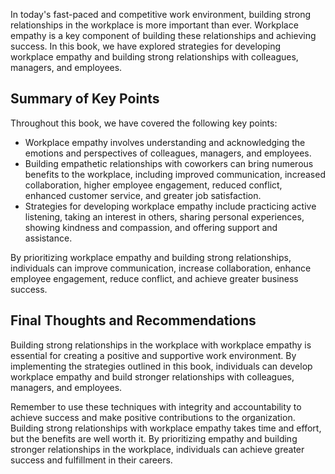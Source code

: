 
In today's fast-paced and competitive work environment, building strong relationships in the workplace is more important than ever. Workplace empathy is a key component of building these relationships and achieving success. In this book, we have explored strategies for developing workplace empathy and building strong relationships with colleagues, managers, and employees.

Summary of Key Points
---------------------

Throughout this book, we have covered the following key points:

* Workplace empathy involves understanding and acknowledging the emotions and perspectives of colleagues, managers, and employees.
* Building empathetic relationships with coworkers can bring numerous benefits to the workplace, including improved communication, increased collaboration, higher employee engagement, reduced conflict, enhanced customer service, and greater job satisfaction.
* Strategies for developing workplace empathy include practicing active listening, taking an interest in others, sharing personal experiences, showing kindness and compassion, and offering support and assistance.

By prioritizing workplace empathy and building strong relationships, individuals can improve communication, increase collaboration, enhance employee engagement, reduce conflict, and achieve greater business success.

Final Thoughts and Recommendations
----------------------------------

Building strong relationships in the workplace with workplace empathy is essential for creating a positive and supportive work environment. By implementing the strategies outlined in this book, individuals can develop workplace empathy and build stronger relationships with colleagues, managers, and employees.

Remember to use these techniques with integrity and accountability to achieve success and make positive contributions to the organization. Building strong relationships with workplace empathy takes time and effort, but the benefits are well worth it. By prioritizing empathy and building stronger relationships in the workplace, individuals can achieve greater success and fulfillment in their careers.